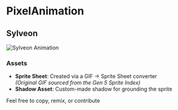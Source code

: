 # PixelAnimation

## Sylveon
![Sylveon Animation](https://github.com/user-attachments/assets/a47b3d70-79d1-4461-8db5-253b1df25f63)

### Assets
- **Sprite Sheet**: Created via a GIF → Sprite Sheet converter  
  *(Original GIF sourced from the Gen 5 Sprite Index)*  
- **Shadow Asset**: Custom-made shadow for grounding the sprite  

Feel free to copy, remix, or contribute
